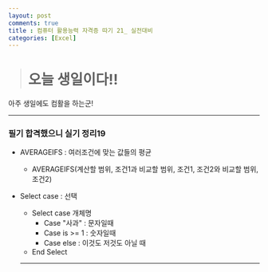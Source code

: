 ```yaml
---
layout: post
comments: true
title : 컴퓨터 활용능력 자격증 따기 21_ 실전대비
categories: [Excel]
---
```



> # 오늘 생일이다!!
  아주 생일에도 컴활을 하는군!


--------------------------------
### 필기 합격했으니 실기 정리19

* AVERAGEIFS : 여러조건에 맞는 값들의 평균
  - AVERAGEIFS(계산할 범위, 조건1과 비교할 범위, 조건1, 조건2와 비교할 범위, 조건2)


* Select case : 선택
  - Select case 개체명
    - Case "사과" : 문자일때
    - Case is >= 1 : 숫자일때
    - Case else : 이것도 저것도 아닐 때
  - End Select


  ---------------------------------------------
